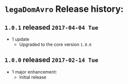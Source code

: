 # `legaDomAvro` Release history:

## `1.0.1` released `2017-04-04 Tue`
* 1 update
  * Upgraded to the core version `1.0.6`

## `1.0.0` released `2017-02-14 Tue`
* 1 major enhancement:
  * Initial release
